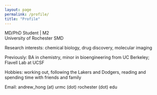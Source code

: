 ```yaml
---
layout: page
permalink: /profile/
title: "Profile"
---
```


MD/PhD Student | M2<br>
University of Rochester SMD

Research interests: chemical biology, drug discovery, molecular imaging

Previously: BA in chemistry, minor in bioengineering from UC Berkeley; Flavell Lab at UCSF

Hobbies: working out, following the Lakers and Dodgers, reading and spending time with friends and family

Email: andrew_hong (at) urmc (dot) rochester (dot) edu
